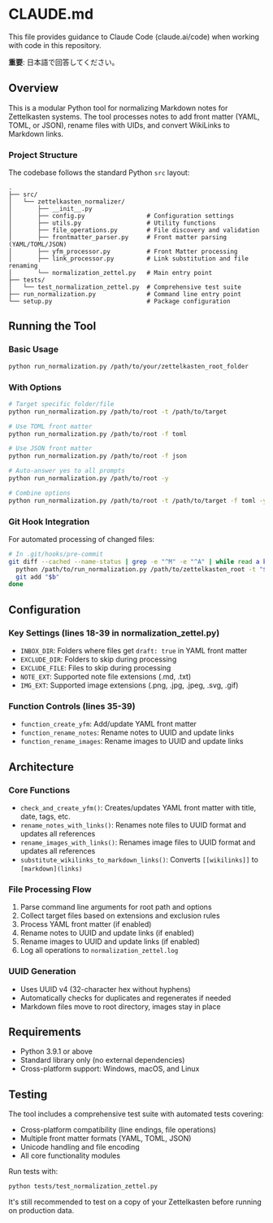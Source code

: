 # CLAUDE.md

This file provides guidance to Claude Code (claude.ai/code) when working with code in this repository.

**重要**: 日本語で回答してください。

## Overview

This is a modular Python tool for normalizing Markdown notes for Zettelkasten systems. The tool processes notes to add front matter (YAML, TOML, or JSON), rename files with UIDs, and convert WikiLinks to Markdown links.

### Project Structure

The codebase follows the standard Python `src` layout:

```
.
├── src/
│   └── zettelkasten_normalizer/
│       ├── __init__.py
│       ├── config.py                 # Configuration settings
│       ├── utils.py                  # Utility functions
│       ├── file_operations.py        # File discovery and validation
│       ├── frontmatter_parser.py     # Front matter parsing (YAML/TOML/JSON)
│       ├── yfm_processor.py          # Front Matter processing
│       ├── link_processor.py         # Link substitution and file renaming
│       └── normalization_zettel.py   # Main entry point
├── tests/
│   └── test_normalization_zettel.py  # Comprehensive test suite
├── run_normalization.py              # Command line entry point
└── setup.py                          # Package configuration
```

## Running the Tool

### Basic Usage

```bash
python run_normalization.py /path/to/your/zettelkasten_root_folder
```

### With Options

```bash
# Target specific folder/file
python run_normalization.py /path/to/root -t /path/to/target

# Use TOML front matter
python run_normalization.py /path/to/root -f toml

# Use JSON front matter
python run_normalization.py /path/to/root -f json

# Auto-answer yes to all prompts
python run_normalization.py /path/to/root -y

# Combine options
python run_normalization.py /path/to/root -t /path/to/target -f toml -y
```

### Git Hook Integration

For automated processing of changed files:

```bash
# In .git/hooks/pre-commit
git diff --cached --name-status | grep -e "^M" -e "^A" | while read a b; do
  python /path/to/run_normalization.py /path/to/zettelkasten_root -t "$b" -y
  git add "$b"
done
```

## Configuration

### Key Settings (lines 18-39 in normalization_zettel.py)

- `INBOX_DIR`: Folders where files get `draft: true` in YAML front matter
- `EXCLUDE_DIR`: Folders to skip during processing
- `EXCLUDE_FILE`: Files to skip during processing
- `NOTE_EXT`: Supported note file extensions (.md, .txt)
- `IMG_EXT`: Supported image extensions (.png, .jpg, .jpeg, .svg, .gif)

### Function Controls (lines 35-39)

- `function_create_yfm`: Add/update YAML front matter
- `function_rename_notes`: Rename notes to UUID and update links
- `function_rename_images`: Rename images to UUID and update links

## Architecture

### Core Functions

- `check_and_create_yfm()`: Creates/updates YAML front matter with title, date, tags, etc.
- `rename_notes_with_links()`: Renames note files to UUID format and updates all references
- `rename_images_with_links()`: Renames image files to UUID format and updates all references
- `substitute_wikilinks_to_markdown_links()`: Converts `[[wikilinks]]` to `[markdown](links)`

### File Processing Flow

1. Parse command line arguments for root path and options
2. Collect target files based on extensions and exclusion rules
3. Process YAML front matter (if enabled)
4. Rename notes to UUID and update links (if enabled)
5. Rename images to UUID and update links (if enabled)
6. Log all operations to `normalization_zettel.log`

### UUID Generation

- Uses UUID v4 (32-character hex without hyphens)
- Automatically checks for duplicates and regenerates if needed
- Markdown files move to root directory, images stay in place

## Requirements

- Python 3.9.1 or above
- Standard library only (no external dependencies)
- Cross-platform support: Windows, macOS, and Linux

## Testing

The tool includes a comprehensive test suite with automated tests covering:
- Cross-platform compatibility (line endings, file operations)
- Multiple front matter formats (YAML, TOML, JSON)
- Unicode handling and file encoding
- All core functionality modules

Run tests with:
```bash
python tests/test_normalization_zettel.py
```

It's still recommended to test on a copy of your Zettelkasten before running on production data.

